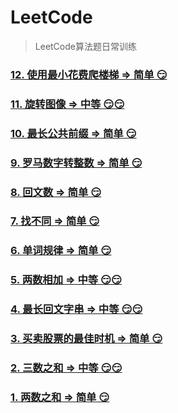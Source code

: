 # LeetCode

> LeetCode算法题日常训练

### [12. 使用最小花费爬楼梯 => 简单 😏](./docs/12.md)

### [11. 旋转图像 => 中等 😏😏](./docs/11.md)

### [10. 最长公共前缀 => 简单 😏](./docs/10.md)

### [9. 罗马数字转整数 => 简单 😏](./docs/9.md)

### [8. 回文数 => 简单 😏](./docs/8.md)

### [7. 找不同 => 简单 😏](./docs/7.md)

### [6. 单词规律 => 简单 😏](./docs/6.md)

### [5. 两数相加 => 中等 😏😏](./docs/5.md)

### [4. 最长回文字串 => 中等 😏😏](./docs/4.md)

### [3. 买卖股票的最佳时机 => 简单 😏](./docs/3.md)

### [2. 三数之和 => 中等 😏😏](./docs/2.md)

### [1. 两数之和 => 简单 😏](./docs/1.md)
